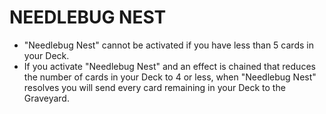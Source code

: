 # NEEDLEBUG NEST

*   "Needlebug Nest" cannot be activated if you have less than 5 cards in your Deck.
*   If you activate "Needlebug Nest" and an effect is chained that reduces the number of cards in your Deck to 4 or less, when "Needlebug Nest" resolves you will send every card remaining in your Deck to the Graveyard.
